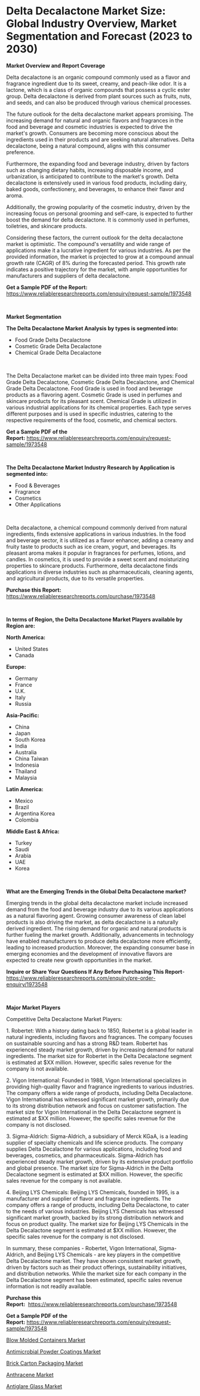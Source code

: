 <p><h1>Delta Decalactone Market Size: Global Industry Overview, Market Segmentation and Forecast (2023 to 2030)</h1></p><p><strong>Market Overview and Report Coverage</strong></p>
<p><p>Delta decalactone is an organic compound commonly used as a flavor and fragrance ingredient due to its sweet, creamy, and peach-like odor. It is a lactone, which is a class of organic compounds that possess a cyclic ester group. Delta decalactone is derived from plant sources such as fruits, nuts, and seeds, and can also be produced through various chemical processes.</p><p>The future outlook for the delta decalactone market appears promising. The increasing demand for natural and organic flavors and fragrances in the food and beverage and cosmetic industries is expected to drive the market's growth. Consumers are becoming more conscious about the ingredients used in their products and are seeking natural alternatives. Delta decalactone, being a natural compound, aligns with this consumer preference.</p><p>Furthermore, the expanding food and beverage industry, driven by factors such as changing dietary habits, increasing disposable income, and urbanization, is anticipated to contribute to the market's growth. Delta decalactone is extensively used in various food products, including dairy, baked goods, confectionery, and beverages, to enhance their flavor and aroma.</p><p>Additionally, the growing popularity of the cosmetic industry, driven by the increasing focus on personal grooming and self-care, is expected to further boost the demand for delta decalactone. It is commonly used in perfumes, toiletries, and skincare products.</p><p>Considering these factors, the current outlook for the delta decalactone market is optimistic. The compound's versatility and wide range of applications make it a lucrative ingredient for various industries. As per the provided information, the market is projected to grow at a compound annual growth rate (CAGR) of 8% during the forecasted period. This growth rate indicates a positive trajectory for the market, with ample opportunities for manufacturers and suppliers of delta decalactone.</p></p>
<p><strong>Get a Sample PDF of the Report:</strong> <a href="https://www.reliableresearchreports.com/enquiry/request-sample/1973548">https://www.reliableresearchreports.com/enquiry/request-sample/1973548</a></p>
<p>&nbsp;</p>
<p><strong>Market Segmentation</strong></p>
<p><strong>The Delta Decalactone Market Analysis by types is segmented into:</strong></p>
<p><ul><li>Food Grade Delta Decalactone</li><li>Cosmetic Grade Delta Decalactone</li><li>Chemical Grade Delta Decalactone</li></ul></p>
<p>&nbsp;</p>
<p><p>The Delta Decalactone market can be divided into three main types: Food Grade Delta Decalactone, Cosmetic Grade Delta Decalactone, and Chemical Grade Delta Decalactone. Food Grade is used in food and beverage products as a flavoring agent. Cosmetic Grade is used in perfumes and skincare products for its pleasant scent. Chemical Grade is utilized in various industrial applications for its chemical properties. Each type serves different purposes and is used in specific industries, catering to the respective requirements of the food, cosmetic, and chemical sectors.</p></p>
<p><strong>Get a Sample PDF of the Report:</strong>&nbsp;<a href="https://www.reliableresearchreports.com/enquiry/request-sample/1973548">https://www.reliableresearchreports.com/enquiry/request-sample/1973548</a></p>
<p>&nbsp;</p>
<p><strong>The Delta Decalactone Market Industry Research by Application is segmented into:</strong></p>
<p><ul><li>Food & Beverages</li><li>Fragrance</li><li>Cosmetics</li><li>Other Applications</li></ul></p>
<p>&nbsp;</p>
<p><p>Delta decalactone, a chemical compound commonly derived from natural ingredients, finds extensive applications in various industries. In the food and beverage sector, it is utilized as a flavor enhancer, adding a creamy and fruity taste to products such as ice cream, yogurt, and beverages. Its pleasant aroma makes it popular in fragrances for perfumes, lotions, and candles. In cosmetics, it is used to provide a sweet scent and moisturizing properties to skincare products. Furthermore, delta decalactone finds applications in diverse industries such as pharmaceuticals, cleaning agents, and agricultural products, due to its versatile properties.</p></p>
<p><strong>Purchase this Report:</strong>&nbsp; <a href="https://www.reliableresearchreports.com/purchase/1973548">https://www.reliableresearchreports.com/purchase/1973548</a></p>
<p>&nbsp;</p>
<p><strong>In terms of Region, the Delta Decalactone Market Players available by Region are:</strong></p>
<p>
    <p> <strong> North America: </strong>
        <ul>
            <li>United States</li>
            <li>Canada</li>
        </ul>
        </p> 
    <p> <strong> Europe: </strong>
        <ul>
            <li>Germany</li>
            <li>France</li>
            <li>U.K.</li>
            <li>Italy</li>
            <li>Russia</li>
        </ul>
        </p> 
    <p> <strong> Asia-Pacific: </strong>
        <ul>
            <li>China</li>
            <li>Japan</li>
            <li>South Korea</li>
            <li>India</li>
            <li>Australia</li>
            <li>China Taiwan</li>
            <li>Indonesia</li>
            <li>Thailand</li>
            <li>Malaysia</li>
        </ul>
        </p> 
    <p> <strong> Latin America: </strong>
        <ul>
            <li>Mexico</li>
            <li>Brazil</li>
            <li>Argentina Korea</li>
            <li>Colombia</li>
        </ul>
        </p> 
    <p> <strong> Middle East & Africa: </strong>
        <ul>
            <li>Turkey</li>
            <li>Saudi</li>
            <li>Arabia</li>
            <li>UAE</li>
            <li>Korea</li>
        </ul>
    </p>
    </p>
<p>&nbsp;</p>
<p><strong>What are the Emerging Trends in the Global Delta Decalactone market?</strong></p>
<p><p>Emerging trends in the global delta decalactone market include increased demand from the food and beverage industry due to its various applications as a natural flavoring agent. Growing consumer awareness of clean label products is also driving the market, as delta decalactone is a naturally derived ingredient. The rising demand for organic and natural products is further fueling the market growth. Additionally, advancements in technology have enabled manufacturers to produce delta decalactone more efficiently, leading to increased production. Moreover, the expanding consumer base in emerging economies and the development of innovative flavors are expected to create new growth opportunities in the market.</p></p>
<p><strong>Inquire or Share Your Questions If Any Before Purchasing This Report</strong>- <a href="https://www.reliableresearchreports.com/enquiry/pre-order-enquiry/1973548">https://www.reliableresearchreports.com/enquiry/pre-order-enquiry/1973548</a></p>
<p>&nbsp;</p>
<p><strong>Major Market Players</strong></p>
<p><p>Competitive Delta Decalactone Market Players:</p><p>1. Robertet: With a history dating back to 1850, Robertet is a global leader in natural ingredients, including flavors and fragrances. The company focuses on sustainable sourcing and has a strong R&D team. Robertet has experienced steady market growth, driven by increasing demand for natural ingredients. The market size for Robertet in the Delta Decalactone segment is estimated at $XX million. However, specific sales revenue for the company is not available.</p><p>2. Vigon International: Founded in 1988, Vigon International specializes in providing high-quality flavor and fragrance ingredients to various industries. The company offers a wide range of products, including Delta Decalactone. Vigon International has witnessed significant market growth, primarily due to its strong distribution network and focus on customer satisfaction. The market size for Vigon International in the Delta Decalactone segment is estimated at $XX million. However, the specific sales revenue for the company is not disclosed.</p><p>3. Sigma-Aldrich: Sigma-Aldrich, a subsidiary of Merck KGaA, is a leading supplier of specialty chemicals and life science products. The company supplies Delta Decalactone for various applications, including food and beverages, cosmetics, and pharmaceuticals. Sigma-Aldrich has experienced steady market growth, driven by its extensive product portfolio and global presence. The market size for Sigma-Aldrich in the Delta Decalactone segment is estimated at $XX million. However, the specific sales revenue for the company is not available.</p><p>4. Beijing LYS Chemicals: Beijing LYS Chemicals, founded in 1995, is a manufacturer and supplier of flavor and fragrance ingredients. The company offers a range of products, including Delta Decalactone, to cater to the needs of various industries. Beijing LYS Chemicals has witnessed significant market growth, backed by its strong distribution network and focus on product quality. The market size for Beijing LYS Chemicals in the Delta Decalactone segment is estimated at $XX million. However, the specific sales revenue for the company is not disclosed.</p><p>In summary, these companies - Robertet, Vigon International, Sigma-Aldrich, and Beijing LYS Chemicals - are key players in the competitive Delta Decalactone market. They have shown consistent market growth, driven by factors such as their product offerings, sustainability initiatives, and distribution networks. While the market size for each company in the Delta Decalactone segment has been estimated, specific sales revenue information is not readily available.</p></p>
<p><strong>Purchase this Report:</strong>&nbsp;&nbsp;<a href="https://www.reliableresearchreports.com/purchase/1973548">https://www.reliableresearchreports.com/purchase/1973548</a></p>
<p></p>
<p><strong>Get a Sample PDF of the Report:</strong>&nbsp;<a href="https://www.reliableresearchreports.com/enquiry/request-sample/1973548">https://www.reliableresearchreports.com/enquiry/request-sample/1973548</a></p>
<p><p><a href="https://github.com/Paul14Anderson63/Market-Research-Report-List-1/blob/main/blow-molded-containers-market.md">Blow Molded Containers Market</a></p><p><a href="https://github.com/amonskiyk/Market-Research-Report-List-1/blob/main/antimicrobial-powder-coatings-market.md">Antimicrobial Powder Coatings Market</a></p><p><a href="https://github.com/dringals/Market-Research-Report-List-1/blob/main/brick-carton-packaging-market.md">Brick Carton Packaging Market</a></p><p><a href="https://github.com/tamvrosiya/Market-Research-Report-List-1/blob/main/anthracene-market.md">Anthracene Market</a></p><p><a href="https://github.com/gaydyna/Market-Research-Report-List-1/blob/main/antiglare-glass-market.md">Antiglare Glass Market</a></p></p>